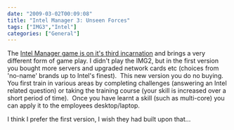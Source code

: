 ```yaml
---
date: "2009-03-02T00:09:08"
title: "Intel Manager 3: Unseen Forces"
tags: ["IMG3","Intel"]
categories: ["General"]
---
```


The [Intel Manager game is on it's third incarnation][1] and brings a very different form of game play.
I didn't play the IMG2, but in the first version you bought more servers and upgraded network cards etc (choices from 'no-name' brands up to Intel's finest).  This new version you do no buying.  You first train in various areas by completing challenges (answering an Intel related question) or taking the training course (your skill is increased over a short period of time).  Once you have learnt a skill (such as multi-core) you can apply it to the employees desktop/laptop.

I think I prefer the first version, I wish they had built upon that...

  [1]: http://itmanager3.intel.com/en-gb/default.aspx
